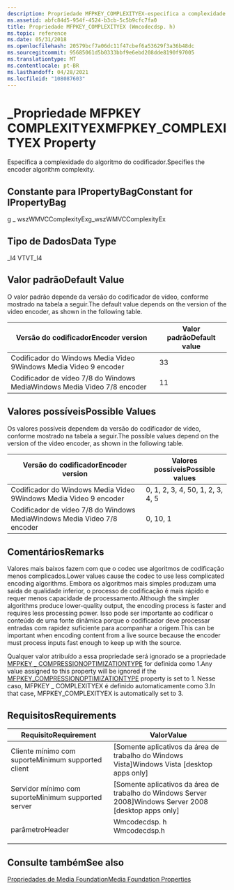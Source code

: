 ```yaml
---
description: Propriedade MFPKEY_COMPLEXITYEX-especifica a complexidade do algoritmo do codificador.
ms.assetid: abfc84d5-954f-4524-b3cb-5c5b9cfc7fa0
title: Propriedade MFPKEY_COMPLEXITYEX (Wmcodecdsp. h)
ms.topic: reference
ms.date: 05/31/2018
ms.openlocfilehash: 20579bcf7a06dc11f47cbef6a53629f3a36b48dc
ms.sourcegitcommit: 95685061d5b0333bbf9e6ebd208dde8190f97005
ms.translationtype: MT
ms.contentlocale: pt-BR
ms.lasthandoff: 04/28/2021
ms.locfileid: "108087603"
---
```

# <a name="mfpkey_complexityex-property"></a><span data-ttu-id="5f2bc-103">\_Propriedade MFPKEY COMPLEXITYEX</span><span class="sxs-lookup"><span data-stu-id="5f2bc-103">MFPKEY\_COMPLEXITYEX Property</span></span>

<span data-ttu-id="5f2bc-104">Especifica a complexidade do algoritmo do codificador.</span><span class="sxs-lookup"><span data-stu-id="5f2bc-104">Specifies the encoder algorithm complexity.</span></span>

## <a name="constant-for-ipropertybag"></a><span data-ttu-id="5f2bc-105">Constante para IPropertyBag</span><span class="sxs-lookup"><span data-stu-id="5f2bc-105">Constant for IPropertyBag</span></span>

<span data-ttu-id="5f2bc-106">g \_ wszWMVCComplexityEx</span><span class="sxs-lookup"><span data-stu-id="5f2bc-106">g\_wszWMVCComplexityEx</span></span>

## <a name="data-type"></a><span data-ttu-id="5f2bc-107">Tipo de Dados</span><span class="sxs-lookup"><span data-stu-id="5f2bc-107">Data Type</span></span>

<span data-ttu-id="5f2bc-108">\_I4 VT</span><span class="sxs-lookup"><span data-stu-id="5f2bc-108">VT\_I4</span></span>

## <a name="default-value"></a><span data-ttu-id="5f2bc-109">Valor padrão</span><span class="sxs-lookup"><span data-stu-id="5f2bc-109">Default Value</span></span>

<span data-ttu-id="5f2bc-110">O valor padrão depende da versão do codificador de vídeo, conforme mostrado na tabela a seguir.</span><span class="sxs-lookup"><span data-stu-id="5f2bc-110">The default value depends on the version of the video encoder, as shown in the following table.</span></span>



| <span data-ttu-id="5f2bc-111">Versão do codificador</span><span class="sxs-lookup"><span data-stu-id="5f2bc-111">Encoder version</span></span>                 | <span data-ttu-id="5f2bc-112">Valor padrão</span><span class="sxs-lookup"><span data-stu-id="5f2bc-112">Default value</span></span> |
|---------------------------------|---------------|
| <span data-ttu-id="5f2bc-113">Codificador do Windows Media Video 9</span><span class="sxs-lookup"><span data-stu-id="5f2bc-113">Windows Media Video 9 encoder</span></span>   | <span data-ttu-id="5f2bc-114">3</span><span class="sxs-lookup"><span data-stu-id="5f2bc-114">3</span></span>             |
| <span data-ttu-id="5f2bc-115">Codificador de vídeo 7/8 do Windows Media</span><span class="sxs-lookup"><span data-stu-id="5f2bc-115">Windows Media Video 7/8 encoder</span></span> | <span data-ttu-id="5f2bc-116">1</span><span class="sxs-lookup"><span data-stu-id="5f2bc-116">1</span></span>             |



 

## <a name="possible-values"></a><span data-ttu-id="5f2bc-117">Valores possíveis</span><span class="sxs-lookup"><span data-stu-id="5f2bc-117">Possible Values</span></span>

<span data-ttu-id="5f2bc-118">Os valores possíveis dependem da versão do codificador de vídeo, conforme mostrado na tabela a seguir.</span><span class="sxs-lookup"><span data-stu-id="5f2bc-118">The possible values depend on the version of the video encoder, as shown in the following table.</span></span>



| <span data-ttu-id="5f2bc-119">Versão do codificador</span><span class="sxs-lookup"><span data-stu-id="5f2bc-119">Encoder version</span></span>                 | <span data-ttu-id="5f2bc-120">Valores possíveis</span><span class="sxs-lookup"><span data-stu-id="5f2bc-120">Possible values</span></span>  |
|---------------------------------|------------------|
| <span data-ttu-id="5f2bc-121">Codificador do Windows Media Video 9</span><span class="sxs-lookup"><span data-stu-id="5f2bc-121">Windows Media Video 9 encoder</span></span>   | <span data-ttu-id="5f2bc-122">0, 1, 2, 3, 4, 5</span><span class="sxs-lookup"><span data-stu-id="5f2bc-122">0, 1, 2, 3, 4, 5</span></span> |
| <span data-ttu-id="5f2bc-123">Codificador de vídeo 7/8 do Windows Media</span><span class="sxs-lookup"><span data-stu-id="5f2bc-123">Windows Media Video 7/8 encoder</span></span> | <span data-ttu-id="5f2bc-124">0, 1</span><span class="sxs-lookup"><span data-stu-id="5f2bc-124">0, 1</span></span>             |



 

## <a name="remarks"></a><span data-ttu-id="5f2bc-125">Comentários</span><span class="sxs-lookup"><span data-stu-id="5f2bc-125">Remarks</span></span>

<span data-ttu-id="5f2bc-126">Valores mais baixos fazem com que o codec use algoritmos de codificação menos complicados.</span><span class="sxs-lookup"><span data-stu-id="5f2bc-126">Lower values cause the codec to use less complicated encoding algorithms.</span></span> <span data-ttu-id="5f2bc-127">Embora os algoritmos mais simples produzam uma saída de qualidade inferior, o processo de codificação é mais rápido e requer menos capacidade de processamento.</span><span class="sxs-lookup"><span data-stu-id="5f2bc-127">Although the simpler algorithms produce lower-quality output, the encoding process is faster and requires less processing power.</span></span> <span data-ttu-id="5f2bc-128">Isso pode ser importante ao codificar o conteúdo de uma fonte dinâmica porque o codificador deve processar entradas com rapidez suficiente para acompanhar a origem.</span><span class="sxs-lookup"><span data-stu-id="5f2bc-128">This can be important when encoding content from a live source because the encoder must process inputs fast enough to keep up with the source.</span></span>

<span data-ttu-id="5f2bc-129">Qualquer valor atribuído a essa propriedade será ignorado se a propriedade [MFPKEY \_ COMPRESSIONOPTIMIZATIONTYPE](mfpkey-compressionoptimizationtypeproperty.md) for definida como 1.</span><span class="sxs-lookup"><span data-stu-id="5f2bc-129">Any value assigned to this property will be ignored if the [MFPKEY\_COMPRESSIONOPTIMIZATIONTYPE](mfpkey-compressionoptimizationtypeproperty.md) property is set to 1.</span></span> <span data-ttu-id="5f2bc-130">Nesse caso, MFPKEY \_ COMPLEXITYEX é definido automaticamente como 3.</span><span class="sxs-lookup"><span data-stu-id="5f2bc-130">In that case, MFPKEY\_COMPLEXITYEX is automatically set to 3.</span></span>

## <a name="requirements"></a><span data-ttu-id="5f2bc-131">Requisitos</span><span class="sxs-lookup"><span data-stu-id="5f2bc-131">Requirements</span></span>



| <span data-ttu-id="5f2bc-132">Requisito</span><span class="sxs-lookup"><span data-stu-id="5f2bc-132">Requirement</span></span> | <span data-ttu-id="5f2bc-133">Valor</span><span class="sxs-lookup"><span data-stu-id="5f2bc-133">Value</span></span> |
|-------------------------------------|-----------------------------------------------------------------------------------------|
| <span data-ttu-id="5f2bc-134">Cliente mínimo com suporte</span><span class="sxs-lookup"><span data-stu-id="5f2bc-134">Minimum supported client</span></span><br/> | <span data-ttu-id="5f2bc-135">\[Somente aplicativos da área de trabalho do Windows Vista\]</span><span class="sxs-lookup"><span data-stu-id="5f2bc-135">Windows Vista \[desktop apps only\]</span></span><br/>                                          |
| <span data-ttu-id="5f2bc-136">Servidor mínimo com suporte</span><span class="sxs-lookup"><span data-stu-id="5f2bc-136">Minimum supported server</span></span><br/> | <span data-ttu-id="5f2bc-137">\[Somente aplicativos da área de trabalho do Windows Server 2008\]</span><span class="sxs-lookup"><span data-stu-id="5f2bc-137">Windows Server 2008 \[desktop apps only\]</span></span><br/>                                    |
| <span data-ttu-id="5f2bc-138">parâmetro</span><span class="sxs-lookup"><span data-stu-id="5f2bc-138">Header</span></span><br/>                   | <dl> <span data-ttu-id="5f2bc-139"><dt>Wmcodecdsp. h</dt></span><span class="sxs-lookup"><span data-stu-id="5f2bc-139"><dt>Wmcodecdsp.h</dt></span></span> </dl> |



## <a name="see-also"></a><span data-ttu-id="5f2bc-140">Consulte também</span><span class="sxs-lookup"><span data-stu-id="5f2bc-140">See also</span></span>

<dl> <dt>

[<span data-ttu-id="5f2bc-141">Propriedades de Media Foundation</span><span class="sxs-lookup"><span data-stu-id="5f2bc-141">Media Foundation Properties</span></span>](media-foundation-properties.md)
</dt> </dl>

 

 




